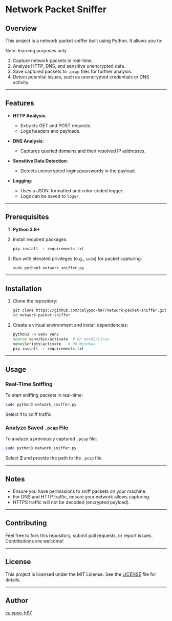 # Network Packet Sniffer

## Overview
This project is a network packet sniffer built using Python. It allows you to:

Note: learning purposes only
1. Capture network packets in real-time.
2. Analyze HTTP, DNS, and sensitive unencrypted data.
3. Save captured packets to `.pcap` files for further analysis.
4. Detect potential issues, such as unencrypted credentials or DNS activity.

---

## Features
- **HTTP Analysis**:
  - Extracts GET and POST requests.
  - Logs headers and payloads.

- **DNS Analysis**:
  - Captures queried domains and their resolved IP addresses.

- **Sensitive Data Detection**:
  - Detects unencrypted logins/passwords in the payload.

- **Logging**:
  - Uses a JSON-formatted and color-coded logger.
  - Logs can be saved to `logs/`.

---

## Prerequisites
1. **Python 3.8+**
2. Install required packages:
   ```bash
   pip install -r requirements.txt
   ```

3. Run with elevated privileges (e.g., `sudo`) for packet capturing:
   ```bash
   sudo python3 network_sniffer.py
   ```

---

## Installation
1. Clone the repository:
   ```bash
   git clone https://github.com/calypso-h97/network-packet-sniffer.git
   cd network-packet-sniffer
   ```

2. Create a virtual environment and install dependencies:
   ```bash
   python3 -m venv venv
   source venv/bin/activate  # On macOS/Linux
   venv\Scripts\activate   # On Windows
   pip install -r requirements.txt
   ```

---

## Usage
### Real-Time Sniffing
To start sniffing packets in real-time:
```bash
sudo python3 network_sniffer.py
```
Select **1** to sniff traffic.

### Analyze Saved `.pcap` File
To analyze a previously captured `.pcap` file:
```bash
sudo python3 network_sniffer.py
```
Select **2** and provide the path to the `.pcap` file.

---

## Notes
- Ensure you have permissions to sniff packets on your machine.
- For DNS and HTTP traffic, ensure your network allows capturing.
- HTTPS traffic will not be decoded (encrypted payload).

---

## Contributing
Feel free to fork this repository, submit pull requests, or report issues. Contributions are welcome!

---

## License
This project is licensed under the MIT License. See the [LICENSE](LICENSE) file for details.

---

## Author
[calypso-h97](https://github.com/calypso-h97)
